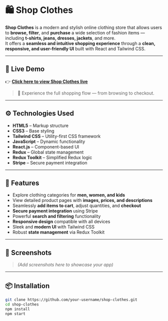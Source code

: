 # 🛍️ Shop Clothes

**Shop Clothes** is a modern and stylish online clothing store that allows users to **browse, filter**, and **purchase** a wide selection of fashion items — including **t-shirts, jeans, dresses, jackets**, and more.  
It offers a **seamless and intuitive shopping experience** through a **clean, responsive, and user-friendly UI** built with React and Tailwind CSS.

---

## 🔗 Live Demo

👉 [**Click here to view Shop Clothes live**](https://shop-co-front.vercel.app/)

> 🛒 Experience the full shopping flow — from browsing to checkout.

---

## ⚙️ Technologies Used

- **HTML5** – Markup structure  
- **CSS3** – Base styling  
- **Tailwind CSS** – Utility-first CSS framework  
- **JavaScript** – Dynamic functionality  
- **React.js** – Component-based UI  
- **Redux** – Global state management  
- **Redux Toolkit** – Simplified Redux logic  
- **Stripe** – Secure payment integration

---

## 🚀 Features

- Explore clothing categories for **men, women, and kids**  
- View detailed product pages with **images, prices, and descriptions**  
- Seamlessly **add items to cart**, adjust quantities, and **checkout**  
- **Secure payment integration** using Stripe  
- Powerful **search and filtering** functionality  
- **Responsive design** compatible with all devices  
- Sleek and **modern UI** with Tailwind CSS  
- Robust **state management** via Redux Toolkit

---

## 📸 Screenshots

> *(Add screenshots here to showcase your app)*

---

## 📦 Installation

```bash
git clone https://github.com/your-username/shop-clothes.git
cd shop-clothes
npm install
npm start
